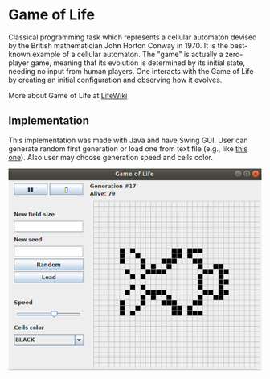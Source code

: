 # Game of Life
Classical programming task which represents a cellular automaton devised by the British mathematician John Horton Conway in 1970. It is the best-known example of a cellular automaton.
The "game" is actually a zero-player game, meaning that its evolution is determined by its initial state, needing no input from human players. One interacts with the Game of Life by creating an initial configuration and observing how it evolves. 

More about Game of Life at [LifeWiki](https://www.conwaylife.com/wiki/Conway%27s_Game_of_Life)

## Implementation
This implementation was made with Java and have Swing GUI. 
User can generate random first generation or load one from text file (e.g., like [this one](https://github.com/Hexronimo/game-of-life/blob/master/test1-77P4H1V01.txt
)). Also user may choose generation speed and cells color.

![MyImage](https://github.com/Hexronimo/game-of-life/raw/master/field.png)
